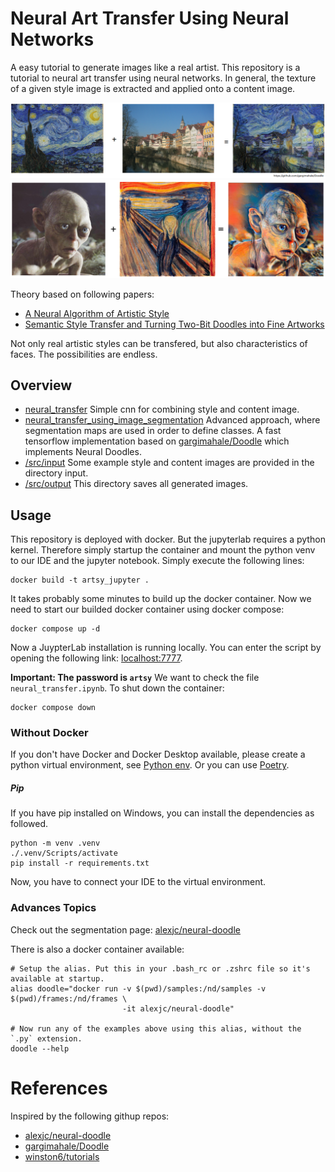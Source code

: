# Neural Art Transfer Using Neural Networks
A easy tutorial to generate images like a real artist. This repository is a tutorial to neural art transfer using neural networks. In general, the texture of a given style image is extracted and applied onto a content image.

![Example for art transfer](material/exampleImage.png)
![Example for art transfer](material/exampleImage2.png)

Theory based on following papers:
- [A Neural Algorithm of Artistic Style](https://arxiv.org/abs/1508.06576)
- [Semantic Style Transfer and Turning Two-Bit Doodles into Fine Artworks](https://arxiv.org/abs/1603.01768)

Not only real artistic styles can be transfered, but also characteristics of faces. The possibilities are endless.

## Overview
- [neural_transfer](/src/neural_transfer.ipynb)
Simple cnn for combining style and content image.
- [neural_transfer_using_image_segmentation](https://github.com/gargimahale/Doodle/blob/master/stylize.py)
Advanced approach, where segmentation maps are used in order to define classes. A fast tensorflow implementation based on [gargimahale/Doodle](https://github.com/gargimahale/Doodle/blob/master/stylize.py) which implements Neural Doodles.
- [/src/input](/input) Some example style and content images are provided in the directory input.
- [/src/output](/output) This directory saves all generated images.

## Usage
This repository is deployed with docker. But the jupyterlab requires a python kernel. Therefore simply startup the container and mount the python venv to our IDE and the jupyter notebook.
Simply execute the following lines:
```
docker build -t artsy_jupyter .
```
It takes probably some minutes to build up the docker container. Now we need to start our builded docker container using docker compose:
```
docker compose up -d
```
Now a JuypterLab installation is running locally. You can enter the script by opening the following link: [localhost:7777](localhost:7777). 

**Important: The password is `artsy`**
We want to check the file `neural_transfer.ipynb`.
To shut down the container:

```
docker compose down
```

### Without Docker
If you don't have Docker and Docker Desktop available, please create a python virtual environment, see [Python env](https://docs.python.org/3/library/venv.html). Or you can use [Poetry](https://python-poetry.org/). 

##### Pip
If you have pip installed on Windows, you can install the dependencies as followed.
```
python -m venv .venv
./.venv/Scripts/activate
pip install -r requirements.txt
``` 
Now, you have to connect your IDE to the virtual environment.
### Advances Topics

Check out the segmentation page: [alexjc/neural-doodle](https://github.com/alexjc/neural-doodle)

There is also a docker container available: 
```
# Setup the alias. Put this in your .bash_rc or .zshrc file so it's available at startup.
alias doodle="docker run -v $(pwd)/samples:/nd/samples -v $(pwd)/frames:/nd/frames \
                         -it alexjc/neural-doodle"

# Now run any of the examples above using this alias, without the `.py` extension.
doodle --help
```


# References
Inspired by the following githup repos:
- [alexjc/neural-doodle](https://github.com/alexjc/neural-doodle)
- [gargimahale/Doodle](https://github.com/gargimahale/Doodle/blob/master/stylize.py) 
- [winston6/tutorials](https://github.com/winston6)